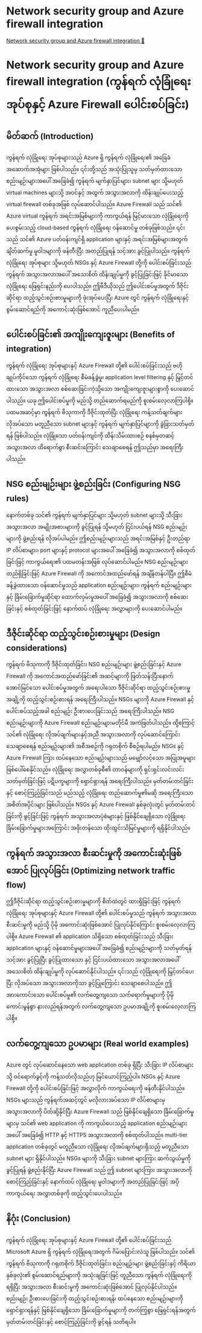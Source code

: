 # Network security group and Azure firewall integration

[Network security group and Azure firewall integration 🔗](https://www.coursera.org/learn/cybersecurity-tools-and-technologies/lecture/79EX8/network-security-group-and-azure-firewall-integration)

# Network security group and Azure firewall integration (ကွန်ရက် လုံခြုံရေး အုပ်စုနှင့် Azure Firewall ပေါင်းစပ်ခြင်း)

## မိတ်ဆက် (Introduction)

ကွန်ရက် လုံခြုံရေး အုပ်စုများသည် Azure ရှိ ကွန်ရက် လုံခြုံရေး၏ အခြေခံ အဆောက်အအုံများ ဖြစ်ပါသည်။ ၎င်းတို့သည် အသုံးပြုသူမှ သတ်မှတ်ထားသော စည်းမျဉ်းများအပေါ် အခြေခံ၍ ကွန်ရက် မျက်နှာပြင်များ၊ subnet များ သို့မဟုတ် virtual machines များသို့ အဝင်နှင့် အထွက် အသွားအလာကို ထိန်းချုပ်ပေးသည့် virtual firewall တစ်ခုအဖြစ် လုပ်ဆောင်ပါသည်။ Azure Firewall သည် သင်၏ Azure virtual ကွန်ရက် အရင်းအမြစ်များကို ကာကွယ်ရန် မြင့်မားသော လုံခြုံရေးကို ပေးစွမ်းသည့် cloud-based ကွန်ရက် လုံခြုံရေး ဝန်ဆောင်မှု တစ်ခုဖြစ်သည်။ ၎င်းသည် သင်၏ Azure ပတ်ဝန်းကျင်ရှိ application များနှင့် အရင်းအမြစ်များအတွက် ချိတ်ဆက်မှု မူဝါဒများကို ဖန်တီးပြီး အတည်ပြုရန် သင့်အား ခွင့်ပြုပါသည်။ ကွန်ရက် လုံခြုံရေး အုပ်စုများ သို့မဟုတ် NSGs နှင့် Azure Firewall တို့ကို ပေါင်းစပ်ခြင်းသည် ကွန်ရက် အသွားအလာအပေါ် အသေးစိတ် ထိန်းချုပ်မှုကို ခွင့်ပြုခြင်းဖြင့် ခိုင်မာသော လုံခြုံရေး ဖြေရှင်းနည်းကို ပေးပါသည်။ ဤဗီဒီယိုသည် ဤပေါင်းစပ်မှုအတွက် ဒီဇိုင်းဆိုင်ရာ ထည့်သွင်းစဉ်းစားမှုများကို ဖုံးအုပ်ပေးပြီး Azure တွင် ကွန်ရက် လုံခြုံရေးနှင့် စွမ်းဆောင်ရည်ကို အကောင်းဆုံးဖြစ်အောင် ကူညီပေးပါမည်။

## ပေါင်းစပ်ခြင်း၏ အကျိုးကျေးဇူးများ (Benefits of integration)

ကွန်ရက် လုံခြုံရေး အုပ်စုများနှင့် Azure Firewall တို့၏ ပေါင်းစပ်ခြင်းသည် ဗဟိုချုပ်ကိုင်သော ကွန်ရက် လုံခြုံရေး စီမံခန့်ခွဲမှု၊ application level filtering နှင့် မြှင့်တင်ထားသော အသွားအလာ စစ်ဆေးခြင်းကဲ့သို့သော အကျိုးကျေးဇူးများစွာကို ပေးဆောင်ပါသည်။ ယခု ဤပေါင်းစပ်မှုကို မည်သို့ တည်ဆောက်ရမည်ကို စူးစမ်းလေ့လာကြပါစို့။ ပထမအဆင့်မှာ ကွန်ရက် ဗိသုကာကို ဒီဇိုင်းထုတ်ပြီး လုံခြုံရေး ကန့်သတ်ချက်များ လိုအပ်သော မတူညီသော subnet များနှင့် ကွန်ရက် မျက်နှာပြင်များကို ခွဲခြားသတ်မှတ်ရန် ဖြစ်ပါသည်။ လုံခြုံသော ပတ်ဝန်းကျင်ကို ထိန်းသိမ်းထားစဉ် စနစ်မှတဆင့် အသွားအလာ ထိရောက်စွာ စီးဆင်းကြောင်း သေချာစေရန် ဤသည်မှာ အရေးကြီးပါသည်။

## NSG စည်းမျဉ်းများ ဖွဲ့စည်းခြင်း (Configuring NSG rules)

နောက်တစ်ခု သင်၏ ကွန်ရက် မျက်နှာပြင်များ သို့မဟုတ် subnet များသို့ သီးခြား အသွားအလာ အမျိုးအစားများကို ခွင့်ပြုရန် သို့မဟုတ် ငြင်းပယ်ရန် NSG စည်းမျဉ်းများကို ဖွဲ့စည်းရန် လိုအပ်ပါမည်။ ဤစည်းမျဉ်းများသည် အရင်းအမြစ်နှင့် ဦးတည်ရာ IP လိပ်စာများ၊ port များနှင့် protocol များအပေါ် အခြေခံ၍ အသွားအလာကို စစ်ထုတ်ခြင်းဖြင့် ကာကွယ်ရေး၏ ပထမတန်းအဖြစ် လုပ်ဆောင်ပါမည်။ NSG စည်းမျဉ်းများ တည်ရှိခြင်းဖြင့် Azure Firewall ကို အကောင်အထည်ဖော်ရန် အချိန်တန်ပါပြီ။ ဤစီမံခန့်ခွဲထားသော ဝန်ဆောင်မှုသည် application စည်းမျဉ်းများ၊ ကွန်ရက် စည်းမျဉ်းများနှင့် ခြိမ်းခြောက်မှုဆိုင်ရာ ထောက်လှမ်းမှုအပေါ် အခြေခံ၍ အသွားအလာကို စစ်ဆေးခြင်းနှင့် စစ်ထုတ်ခြင်းဖြင့် နောက်ထပ် လုံခြုံရေး အလွှာများကို ပေးဆောင်ပါမည်။

## ဒီဇိုင်းဆိုင်ရာ ထည့်သွင်းစဉ်းစားမှုများ (Design considerations)

ကွန်ရက် ဗိသုကာကို ဒီဇိုင်းထုတ်ခြင်း၊ NSG စည်းမျဉ်းများ ဖွဲ့စည်းခြင်းနှင့် Azure Firewall ကို အကောင်အထည်ဖော်ခြင်း၏ အဆင့်များကို ဖြတ်သန်းပြီးနောက် အောင်မြင်သော ပေါင်းစပ်မှုအတွက် အရေးပါသော ဒီဇိုင်းဆိုင်ရာ ထည့်သွင်းစဉ်းစားမှုအချို့ကို ထည့်သွင်းစဉ်းစားရန် အရေးကြီးပါသည်။ NSGs များကို Azure Firewall နှင့် ပေါင်းစပ်သည့်အခါ စည်းမျဉ်း ဦးစားပေးခြင်းသည် အရေးကြီးပါသည်။ NSG စည်းမျဉ်းများကို Azure Firewall စည်းမျဉ်းများမတိုင်မီ အကဲဖြတ်ပါသည်။ ထို့ကြောင့် သင်၏ လုံခြုံရေး လိုအပ်ချက်များနှင့်အညီ အသွားအလာကို လုပ်ဆောင်ကြောင်း သေချာစေရန် စည်းမျဉ်းများ၏ အစီအစဉ်ကို ဂရုတစိုက် စီစဉ်ရပါမည်။ NSGs နှင့် Azure Firewall ကြား ထပ်နေသော စည်းမျဉ်းများသည် မမျှော်လင့်သော အပြုအမူများ ဖြစ်ပေါ်စေနိုင်သည်။ လုံခြုံရေး အလွှာတစ်ခုစီ၏ တာဝန်များကို ရှင်းရှင်းလင်းလင်း သတ်မှတ်ခြင်းဖြင့် ပဋိပက္ခများကို ရှောင်ရှားရန် အရေးကြီးပါသည်။ မှတ်တမ်းတင်ခြင်းနှင့် စောင့်ကြည့်ခြင်းသည် မည်သည့် လုံခြုံရေး တည်ဆောက်မှု၏မဆို အရေးကြီးသော အစိတ်အပိုင်းများ ဖြစ်ပါသည်။ NSGs နှင့် Azure Firewall နှစ်ခုလုံးတွင် မှတ်တမ်းတင်ခြင်းကို ဖွင့်ခြင်းဖြင့် ကွန်ရက် အသွားအလာပုံစံများနှင့် ဖြစ်နိုင်ချေရှိသော လုံခြုံရေး ခြိမ်းခြောက်မှုများအကြောင်း အဖိုးတန်သော ထိုးထွင်းသိမြင်မှုများကို ရရှိနိုင်ပါသည်။

## ကွန်ရက် အသွားအလာ စီးဆင်းမှုကို အကောင်းဆုံးဖြစ်အောင် ပြုလုပ်ခြင်း (Optimizing network traffic flow)

ဤဒီဇိုင်းဆိုင်ရာ ထည့်သွင်းစဉ်းစားမှုများကို စိတ်ထဲတွင် ထားရှိခြင်းဖြင့် ကွန်ရက် လုံခြုံရေး အုပ်စုများနှင့် Azure Firewall တို့၏ ပေါင်းစပ်မှုသည် ကွန်ရက် အသွားအလာ စီးဆင်းမှုကို မည်သို့ ပိုမို အကောင်းဆုံးဖြစ်အောင် ပြုလုပ်နိုင်ကြောင်း စူးစမ်းလေ့လာကြပါစို့။ Azure Firewall ၏ application သိရှိသော စစ်ထုတ်ခြင်းသည် သီးခြား application များနှင့် ဝန်ဆောင်မှုများအပေါ် အခြေခံ၍ စည်းမျဉ်းများကို သတ်မှတ်ရန် သင့်အား ခွင့်ပြုပြီး ခွင့်ပြုထားသော နှင့် ငြင်းပယ်ထားသော အသွားအလာအပေါ် အသေးစိတ် ထိန်းချုပ်မှုကို လုပ်ဆောင်နိုင်ပါသည်။ ၎င်းသည် လုံခြုံရေးကို မြှင့်တင်ပေးပြီး လိုအပ်သော အသွားအလာကိုသာ ခွင့်ပြုကြောင်း သေချာစေပါသည်။ ဤအားကောင်းသော ပေါင်းစပ်မှု၏ လက်တွေ့ကျသော သက်ရောက်မှုများကို ပိုမိုကောင်းမွန်စွာ နားလည်ရန်အတွက် လက်တွေ့ကျသော ဥပမာအချို့ကို စူးစမ်းလေ့လာကြပါစို့။

## လက်တွေ့ကျသော ဥပမာများ (Real world examples)

Azure တွင် လုပ်ဆောင်နေသော web application တစ်ခု ရှိပြီး သီးခြား IP လိပ်စာများသို့ ဝင်ရောက်ခွင့်ကို ကန့်သတ်လိုသည်ဟု မြင်ယောင်ကြည့်ပါ။ NSGs နှင့် Azure Firewall တို့ကို ပေါင်းစပ်ခြင်းဖြင့် အလွှာလိုက် ကာကွယ်ရေးကို ဖန်တီးနိုင်ပါသည်။ NSGs များသည် ကွန်ရက်အဆင့်တွင် မလိုလားအပ်သော IP လိပ်စာများမှ အသွားအလာကို ပိတ်ဆို့နိုင်ပြီး Azure Firewall သည် ဖြစ်နိုင်ချေရှိသော ခြိမ်းခြောက်မှုများမှ သင်၏ web application ကို ကာကွယ်ပေးသည့် application စည်းမျဉ်းများအပေါ် အခြေခံ၍ HTTP နှင့် HTTPS အသွားအလာကို စစ်ထုတ်ပါသည်။ multi-tier application တစ်ခုတွင် မတူညီသော လုံခြုံရေး လိုအပ်ချက်များရှိသည့် မတူညီသော subnet များ ရှိနိုင်ပါသည်။ NSGs များကို သီးခြား subnet များကြား ဆက်သွယ်မှုကို ခွင့်ပြုရန် ဖွဲ့စည်းနိုင်ပြီး Azure Firewall သည် ဤ subnet များကြား အသွားအလာကို စောင့်ကြည့်ခြင်းနှင့် နောက်ထပ် လုံခြုံရေး မူဝါဒများကို အတည်ပြုခြင်းဖြင့် အပို ကာကွယ်ရေး အလွှာတစ်ခုကို ထည့်သွင်းပေးပါသည်။

## နိဂုံး (Conclusion)

ကွန်ရက် လုံခြုံရေး အုပ်စုများနှင့် Azure Firewall တို့၏ ပေါင်းစပ်ခြင်းသည် Microsoft Azure ရှိ ကွန်ရက် လုံခြုံရေးအတွက် ဂိမ်းပြောင်းလဲသူ ဖြစ်ပါသည်။ သင်၏ ကွန်ရက် ဗိသုကာကို ဂရုတစိုက် ဒီဇိုင်းထုတ်ခြင်း၊ စည်းမျဉ်းများ ဖွဲ့စည်းခြင်းနှင့် ကိရိယာနှစ်ခုလုံး၏ စွမ်းဆောင်ရည်များကို အသုံးချခြင်းဖြင့် တူညီသော ကွန်ရက် လုံခြုံရေးကို ရရှိပြီး အသွားအလာ စီးဆင်းမှုကို အကောင်းဆုံးဖြစ်အောင် ပြုလုပ်နိုင်ပါသည်။ စည်းမျဉ်း ဦးစားပေးခြင်းကို ထည့်သွင်းစဉ်းစားရန်၊ ထပ်နေသော စည်းမျဉ်းများကို ရှောင်ရှားရန်နှင့် ဖြစ်နိုင်ချေရှိသော ခြိမ်းခြောက်မှုများကို တက်ကြွစွာ ဖြေရှင်းရန်အတွက် မှတ်တမ်းတင်ခြင်းနှင့် စောင့်ကြည့်ခြင်းကို ဖွင့်ရန် သတိရပါ။
